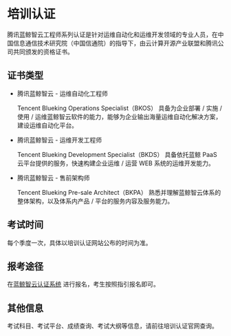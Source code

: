 # 培训认证

腾讯蓝鲸智云工程师系列认证是针对运维自动化和运维开发领域的专业人员，在中国信息通信技术研究院（中国信通院）的指导下，由云计算开源产业联盟和腾讯公司共同颁发的资格证书。

## 证书类型

- 腾讯蓝鲸智云 - 运维自动化工程师

  Tencent Blueking Operations Specialist（BKOS）
  具备为企业部署 / 实施 / 使用 / 运维蓝鲸智云软件的能力，能够为企业输出海量运维自动化解决方案，建设运维自动化平台。

- 腾讯蓝鲸智云 - 运维开发工程师

  Tencent Blueking Development Specialist（BKDS）
  具备依托蓝鲸 PaaS 云平台提供的服务，快速构建企业运维 / 运营 WEB 系统的运维开发能力。



- 腾讯蓝鲸智云 - 售前架构师

  Tencent Blueking Pre-sale Architect（BKPA）
  熟悉并理解蓝鲸智云体系的整体架构，以及体系内产品 / 平台的服务内容及服务能力。

## 考试时间

每个季度一次，具体以培训认证网站公布的时间为准。

## 报考途径

在[蓝鲸智云认证系统](https://bk.tencent.com/exam-v2/#/) 进行报名，考生按照指引报名即可。

## 其他信息
考试科目、考试平台、成绩查询、考试大纲等信息，请前往培训认证官网查询。
